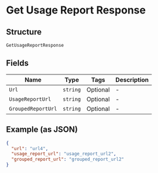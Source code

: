 
# Get Usage Report Response

## Structure

`GetUsageReportResponse`

## Fields

| Name | Type | Tags | Description |
|  --- | --- | --- | --- |
| `Url` | `string` | Optional | - |
| `UsageReportUrl` | `string` | Optional | - |
| `GroupedReportUrl` | `string` | Optional | - |

## Example (as JSON)

```json
{
  "url": "url4",
  "usage_report_url": "usage_report_url2",
  "grouped_report_url": "grouped_report_url2"
}
```

